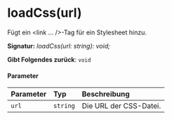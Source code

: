 # <a name="loadcssurl"></a>loadCss(url)




Fügt ein <link ... />-Tag für ein Stylesheet hinzu.

**Signatur:** _loadCss(url: string): void;_

**Gibt Folgendes zurück**: `void`





#### <a name="parameters"></a>Parameter


| Parameter       | Typ    | Beschreibung |
|:-------------|:---------------|:------------|
| `url`    | `string` | Die URL der CSS-Datei. |


